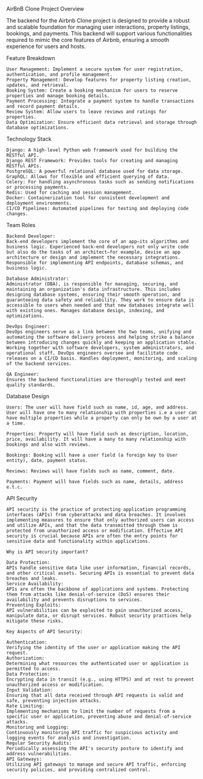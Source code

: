 AirBnB Clone Project Overview

The backend for the Airbnb Clone project is designed to provide a robust and scalable foundation for managing user interactions, property listings, bookings, and payments. This backend will support various functionalities required to mimic the core features of Airbnb, ensuring a smooth experience for users and hosts.

Feature Breakdown

    User Management: Implement a secure system for user registration, authentication, and profile management.
    Property Management: Develop features for property listing creation, updates, and retrieval.
    Booking System: Create a booking mechanism for users to reserve properties and manage booking details.
    Payment Processing: Integrate a payment system to handle transactions and record payment details.
    Review System: Allow users to leave reviews and ratings for properties.
    Data Optimization: Ensure efficient data retrieval and storage through database optimizations.

Technology Stack

    Django: A high-level Python web framework used for building the RESTful API.
    Django REST Framework: Provides tools for creating and managing RESTful APIs.
    PostgreSQL: A powerful relational database used for data storage.
    GraphQL: Allows for flexible and efficient querying of data.
    Celery: For handling asynchronous tasks such as sending notifications or processing payments.
    Redis: Used for caching and session management.
    Docker: Containerization tool for consistent development and deployment environments.
    CI/CD Pipelines: Automated pipelines for testing and deploying code changes.

    
Team Roles

    Backend Developer: 
    Back-end developers implement the core of an app—its algorithms and business logic. Experienced back-end developers not only write code but also do the tasks of an architect—for example, devise an app architecture or design and implement the necessary integrations. Responsible for implementing API endpoints, database schemas, and business logic.

    Database Administrator:
    Administrator (DBA), is responsible for managing, securing, and maintaining an organization's data infrastructure. This includes designing database systems, ensuring their smooth operation, and guaranteeing data safety and reliability. They work to ensure data is accessible to users when needed and that new databases integrate well with existing ones. Manages database design, indexing, and optimizations.
    
    DevOps Engineer:
    DevOps engineers serve as a link between the two teams, unifying and automating the software delivery process and helping strike a balance between introducing changes quickly and keeping an application stable. Working together with software developers, system administrators, and operational staff, DevOps engineers oversee and facilitate code releases on a CI/CD basis. Handles deployment, monitoring, and scaling of the backend services.
    
    QA Engineer:
    Ensures the backend functionalities are thoroughly tested and meet quality standards.

Database Design

    Users: The user will have field such as name, id, age, and address. User will have one to many relationship with properties i.e a user can have multiple properties while a property can only be own by a user at a time.

    Properties: Property will have field such as description, location, price, availability. It will have a many to many relationship with bookings and also with reviews.

    Bookings: Booking will have a user field (a foreign key to User entity), date, payment status.

    Reviews: Reviews will have fields such as name, comment, date.

    Payments: Payment will have fields such as name, details, address e.t.c.

API Security

    API security is the practice of protecting application programming interfaces (APIs) from cyberattacks and data breaches. It involves implementing measures to ensure that only authorized users can access and utilize APIs, and that the data transmitted through them is protected from unauthorized access or modification. Effective API security is crucial because APIs are often the entry points for sensitive data and functionality within applications. 

    Why is API security important?

    Data Protection:
    APIs handle sensitive data like user information, financial records, and other critical assets. Securing APIs is essential to prevent data breaches and leaks. 
    Service Availability:
    APIs are often the backbone of applications and systems. Protecting them from attacks like denial-of-service (DoS) ensures their availability and prevents disruptions to services. 
    Preventing Exploits:
    API vulnerabilities can be exploited to gain unauthorized access, manipulate data, or disrupt services. Robust security practices help mitigate these risks. 

    Key Aspects of API Security:

    Authentication:
    Verifying the identity of the user or application making the API request. 
    Authorization:
    Determining what resources the authenticated user or application is permitted to access. 
    Data Protection:
    Encrypting data in transit (e.g., using HTTPS) and at rest to prevent unauthorized access or modification. 
    Input Validation:
    Ensuring that all data received through API requests is valid and safe, preventing injection attacks. 
    Rate Limiting:
    Implementing mechanisms to limit the number of requests from a specific user or application, preventing abuse and denial-of-service attacks. 
    Monitoring and Logging:
    Continuously monitoring API traffic for suspicious activity and logging events for analysis and investigation. 
    Regular Security Audits:
    Periodically assessing the API's security posture to identify and address vulnerabilities. 
    API Gateways:
    Utilizing API gateways to manage and secure API traffic, enforcing security policies, and providing centralized control. 
